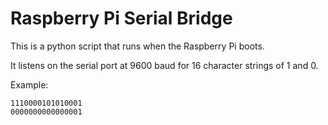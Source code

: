 # Raspberry Pi Serial Bridge

This is a python script that runs when the Raspberry Pi boots.

It listens on the serial port at 9600 baud for 16 character strings of 1 and 0.

Example:
```
1110000101010001
0000000000000001
```

